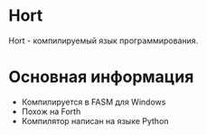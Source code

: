 # Hort
Hort - компилируемый язык программирования.

# Основная информация

- Компилируется в FASM для Windows
- Похож на Forth
- Компилятор написан на языке Python
